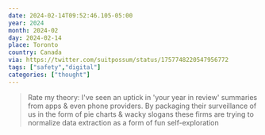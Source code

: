 ```yaml
---
date: 2024-02-14T09:52:46.105-05:00
year: 2024
month: 2024-02
day: 2024-02-14
place: Toronto
country: Canada
via: https://twitter.com/suitpossum/status/1757748220547956772
tags: ["safety","digital"]
categories: ["thought"]
---
```

> Rate my theory: I've seen an uptick in 'your year in review' summaries from apps & even phone providers. By packaging their surveillance of us in the form of pie charts & wacky slogans these firms are trying to normalize data extraction as a form of fun self-exploration
